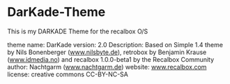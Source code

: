 # DarKade-Theme
This is my DARKADE Theme for the recalbox O/S

theme name:		DarKade
version:		2.0
Description:	Based on Simple 1.4 theme by Nils Bonenberger (www.nilsbyte.de), retrobox by Benjamin Krause (www.idmedia.no) and recalbox 1.0.0-beta1 by the Recalbox Community
author:			Nachtgarm (www.nachtgarm.de)
website:		www.recalbox.com
license:		creative commons CC-BY-NC-SA
